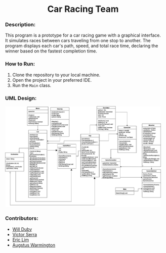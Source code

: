 <h1 align="center">Car Racing Team</h1>

### Description:
This program is a prototype for a car racing game with a graphical interface.
It simulates races between cars traveling from one stop to another.
The program displays each car's path, speed, and total race time, declaring
the winner based on the fastest completion time.

### How to Run:
1. Clone the repository to your local machine.
2. Open the project in your preferred IDE.
3. Run the `Main` class.

### UML Design:
<img src="https://github.com/DubyD/Car_Racing_Team/blob/main/images/Race_cars_Team(2).jpg" width="800">

### Contributors:
- [Will Duby](https://github.com/DubyD)
- [Victor Serra](https://github.com/vserra3192)
- [Eric Lim](https://github.com/PieTw3lve)
- [Augstus Warmington](https://github.com/guswarmington)
